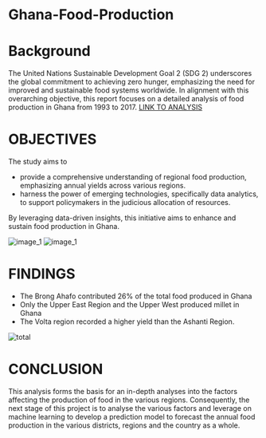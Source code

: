 # Ghana-Food-Production
# Background
The United Nations Sustainable Development Goal 2 (SDG 2) underscores the global commitment to achieving zero hunger, emphasizing the need for improved and sustainable food systems worldwide. In alignment with this overarching objective, this report focuses on a detailed analysis of food production in Ghana from 1993 to 2017. 
[LINK TO ANALYSIS](https://app.powerbi.com/groups/me/reports/1823287b-84f9-4c5b-b4dd-aeadcc406a41/ReportSection?experience=power-bi)

# OBJECTIVES
The study aims to
* provide a comprehensive understanding of regional food production, emphasizing annual yields across various regions.
* harness the power of emerging technologies, specifically data analytics, to support policymakers in the judicious allocation of resources.

By leveraging data-driven insights, this initiative aims to enhance and sustain food production in Ghana.


![image_1](https://github.com/Suleman-Zack/Ghana-Food-Production/assets/63692930/c03a3ad8-5463-4746-82a3-306516d7f770) ![image_1](https://github.com/Suleman-Zack/Ghana-Food-Production/assets/63692930/fed1ffdc-e216-4b56-b037-246df1676d66)





# FINDINGS
* The Brong Ahafo contributed 26% of the total food produced in Ghana
* Only the Upper East Region and the Upper West produced millet in Ghana
* The Volta region recorded a higher yield than the Ashanti Region.
  
![total](https://github.com/Suleman-Zack/Ghana-Food-Production/assets/63692930/226433b2-d619-4d78-8f4e-04e166aa1ab7)

# CONCLUSION
This analysis forms the basis for an in-depth analyses into the factors affecting the production of food in the various regions. Consequently, the next stage of this project is to analyse the various factors and leverage on machine learning to develop a prediction model to forecast the annual food production in the various districts, regions and the country as a whole.



